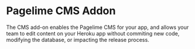 Pagelime CMS Addon
=====================

The CMS add-on enables the Pagelime CMS for your app, and allows your team to edit content on your Heroku app without commiting new code, modifying the database, or impacting the release process. 